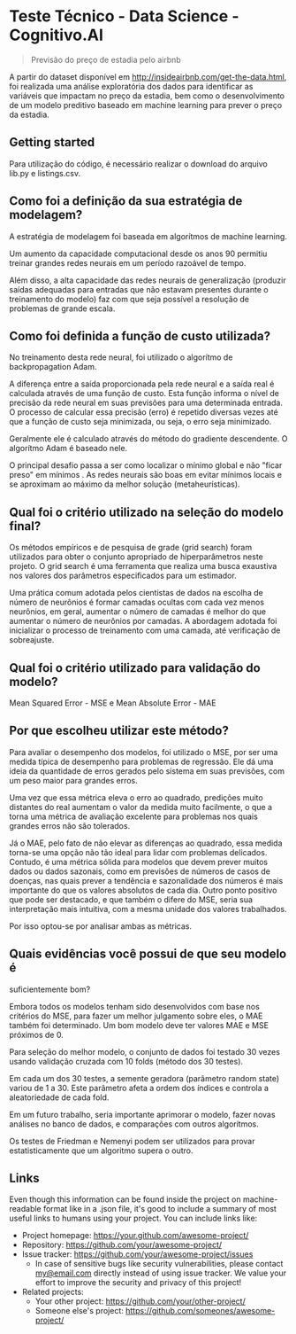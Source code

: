# Teste Técnico - Data Science - Cognitivo.AI
> Previsão do preço de estadia pelo airbnb

A partir do dataset disponível em http://insideairbnb.com/get-the-data.html, foi realizada uma análise exploratória dos dados para identificar as variáveis que impactam no preço da estadia, bem como o desenvolvimento de um modelo preditivo baseado em machine learning para prever o preço da estadia.


## Getting started

Para utilização do código, é necessário realizar o download do arquivo lib.py e listings.csv.


## Como foi a definição da sua estratégia de modelagem?

A estratégia de modelagem foi baseada em algorítmos de machine learning.

Um aumento da capacidade computacional desde os anos 90 permitiu treinar grandes redes neurais em um período razoável de tempo.

Além disso, a alta capacidade das redes neurais de generalização (produzir
saídas adequadas para entradas que não estavam presentes durante o
treinamento do modelo) faz com que seja possível a resolução de problemas
de grande escala.


## Como foi definida a função de custo utilizada?


No treinamento desta rede neural, foi utilizado o algorítmo de backpropagation Adam.


A diferença entre a saída proporcionada pela rede neural e a saída real é calculada através de uma função de custo. Esta função informa o nível de precisão da rede neural em suas previsões para uma determinada entrada. O processo de calcular essa precisão (erro) é repetido diversas vezes até que a função de custo seja minimizada, ou seja, o erro seja minimizado. 

Geralmente ele é calculado através do método do gradiente descendente. O algorítmo Adam é baseado nele.

O principal desafio passa a ser como localizar o mínimo global e não "ficar preso" em mínimos . As redes neurais são boas em evitar mínimos locais e se aproximam ao máximo da melhor solução (metaheurísticas).



## Qual foi o critério utilizado na seleção do modelo final?



Os métodos empíricos e de pesquisa de grade (grid search) foram utilizados
para obter o conjunto apropriado de hiperparâmetros neste projeto. O grid
search é uma ferramenta que realiza uma busca exaustiva nos valores dos
parâmetros especificados para um estimador.

Uma prática comum adotada pelos cientistas de dados na escolha de número
de neurônios é formar camadas ocultas com cada vez menos neurônios, em
geral, aumentar o número de camadas é melhor do que aumentar o número de
neurônios por camadas. A abordagem adotada foi inicializar o processo de
treinamento com uma camada, até verificação de sobreajuste.

## Qual foi o critério utilizado para validação do modelo?

Mean Squared Error - MSE e Mean Absolute Error - MAE


## Por que escolheu utilizar este método?

Para avaliar o desempenho dos modelos, foi utilizado o MSE, por ser uma
medida típica de desempenho para problemas de regressão. Ele dá uma ideia
da quantidade de erros gerados pelo sistema em suas previsões, com um peso
maior para grandes erros.



Uma vez que essa métrica eleva o erro ao quadrado, predições muito distantes do real aumentam o valor da medida muito facilmente, o que a torna uma métrica de avaliação excelente para problemas nos quais grandes erros não são tolerados.

Já o MAE, pelo fato de não elevar as diferenças ao quadrado, essa medida torna-se uma opção não tão ideal para lidar com problemas delicados. Contudo, é uma métrica sólida para modelos que devem prever muitos dados ou dados sazonais, como em previsões de números de casos de doenças, nas quais prever a tendência e sazonalidade dos números é mais importante do que os valores absolutos de cada dia.
Outro ponto positivo que pode ser destacado, e que também o difere do MSE, seria sua interpretação mais intuitiva, com a mesma unidade dos valores trabalhados.

Por isso optou-se por analisar ambas as métricas.


## Quais evidências você possui de que seu modelo é
suficientemente bom?


Embora todos os modelos tenham sido desenvolvidos com base nos critérios
do MSE, para fazer um melhor julgamento sobre eles, o MAE também foi
determinado. Um bom modelo deve ter valores MAE e MSE próximos de 0.

Para seleção do melhor modelo, o conjunto de dados foi testado 30 vezes usando validação cruzada com 10 folds (método dos 30 testes). 




Em cada um dos 30 testes, a semente geradora (parâmetro random state) variou de 1 a 30.
Este parâmetro afeta a ordem dos índices e controla a aleatoriedade de cada
fold.

Em um futuro trabalho, seria importante aprimorar o modelo, fazer novas análises no banco de dados, e comparações com outros algorítmos. 



Os testes de Friedman e Nemenyi podem ser utilizados para provar
estatisticamente que um algoritmo supera o outro.


## Links

Even though this information can be found inside the project on machine-readable
format like in a .json file, it's good to include a summary of most useful
links to humans using your project. You can include links like:

- Project homepage: https://your.github.com/awesome-project/
- Repository: https://github.com/your/awesome-project/
- Issue tracker: https://github.com/your/awesome-project/issues
  - In case of sensitive bugs like security vulnerabilities, please contact
    my@email.com directly instead of using issue tracker. We value your effort
    to improve the security and privacy of this project!
- Related projects:
  - Your other project: https://github.com/your/other-project/
  - Someone else's project: https://github.com/someones/awesome-project/


